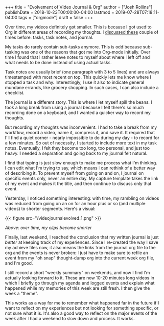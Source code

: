 +++
title = "Evolvement of Video Journal & Org"
author = ["Josh Rollins"]
publishDate = 2018-10-23T00:00:00-04:00
lastmod = 2019-07-28T07:18:11-04:00
tags = ["orgmode"]
draft = false
+++

Over time, my videos definitely got smaller. This is because I got used to Org in different areas of recording my thoughts. I [discussed these](https://jarss.github.io/TAONAW/blog/org-update/) couple of times before: tasks, task notes, and journal.

<!--more-->

My tasks do rarely contain sub-tasks anymore. This is odd because sub-tasking was one of the reasons that got me into Org-mode initially. Over time I found that I rather leave notes to myself about where I left off and what needs to be done instead of using actual tasks.

Task notes are usually brief (one paragraph with 3 to 5 lines) and are always timestamped with most recent on top. This quickly lets me know where I stopped a task and why. Interestingly, I use it also to indicate general mundane errands, like grocery shopping. In such cases, I can also include a checklist.

The journal is a different story. This is where I let myself spill the beans. I took a long break from using a journal because I felt there's so much recording done on a keyboard, and I wanted a quicker way to record my thoughts.

But recording my thoughts was inconvenient. I had to take a break from my workflow, record a video, name it, compress it, and save it. It required that I'll find a quiet corner - nearly impossible to do during my day - to record for a few minutes. So out of necessity, I started to include more text in my task notes. Eventually, I felt they become too long, too personal, and just too heavy. I needed a separation and going back to my journal felt natural.

I find that typing is just slow enough to make me process what I'm thinking. I can edit what I'm trying to say, which means I can rethink of a better way of describing it. To prevent myself from going on and on, I journal on specific events only, never an entire day. My capture template takes the link of my event and makes it the title, and then continue to discuss only that event.

Yesterday, I noticed something interesting: with time, my rambling on videos was reduced from going on an on for an hour plus or so (and multiple videos) to shorter segments. Here's a visual:

{{< figure src="/videojournalevolved_1.png" >}}

_Above: over time, my clips become shorter_

Finally, last weekend, I reached the conclusion that my written journal is just _better_ at keeping track of my experiences. Since I re-created the way I save my achieve files now, it also means the links from the journal org file to the org and the events is never broken: I just have to make sure to refile an event from my "oh snap" thought-dump org into the current week org file, and I'm good.

I still record a short "weekly summary" on weekends, and now I find I'm actually looking forward to it. These are now 10-20 minutes long videos in which I briefly go through my agenda and logged events and explain what happened while my memories of this week are still fresh. I then give the week a "theme".

This works as a way for me to remember what happened far in the future if I want to reflect on my experiences but not looking for something specific, or not sure what it is. It's also a good way to reflect on the major events of the week after I had a weekend to slow down and process. It works.